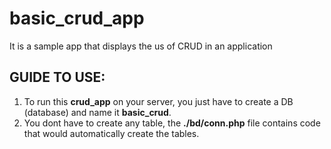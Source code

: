 # basic_crud_app

It is a sample app that displays the us of CRUD in an application

## GUIDE TO USE:
1. To run this **crud_app** on your server, you just have to create a DB (database) and name it __basic_crud__.
2. You dont have to create any table, the __./bd/conn.php__ file contains code that would automatically create the tables.